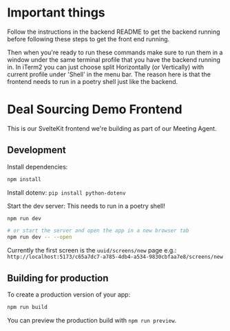 # Important things

Follow the instructions in the backend README to get the backend running before following these steps to get the front end running.

Then when you're ready to run these commands make sure to run them in a window under the same terminal profile that you have the backend running in. In iTerm2 you can just choose split Horizontally (or Vertically) with current profile under 'Shell' in the menu bar. The reason here is that the frontend needs to run in a poetry shell just like the backend.

# Deal Sourcing Demo Frontend

This is our SvelteKit frontend we're building as part of our Meeting Agent. 

## Development

Install dependencies:

```bash
npm install
```

Install dotenv:
`pip install python-dotenv`

Start the dev server:
This needs to run in a poetry shell!

```bash
npm run dev

# or start the server and open the app in a new browser tab
npm run dev -- --open
```

Currently the first screen is the `uuid/screens/new` page
e.g.: `http://localhost:5173/c65a7dc7-a785-4db4-a534-9830cbfaa7e8/screens/new`

## Building for production

To create a production version of your app:

```bash
npm run build
```

You can preview the production build with `npm run preview`.
